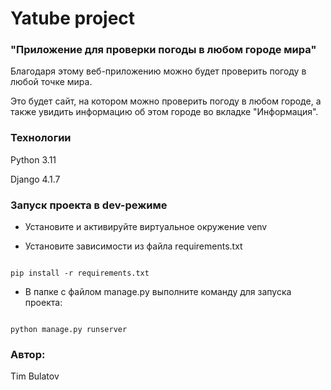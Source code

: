 # Yatube project 

### "Приложение для проверки погоды в любом городе мира" 

Благодаря этому веб-приложению можно будет проверить погоду в любой точке мира. 

Это будет сайт, на котором можно проверить погоду в любом городе, а также увидить информацию об этом городе во вкладке "Информация".   

### Технологии 

Python 3.11 

Django 4.1.7 

### Запуск проекта в dev-режиме 

- Установите и активируйте виртуальное окружение venv 

- Установите зависимости из файла requirements.txt 

``` 

pip install -r requirements.txt 

```  

- В папке с файлом manage.py выполните команду для запуска проекта: 

``` 

python manage.py runserver 

```

### Автор: 

 Tim Bulatov 
